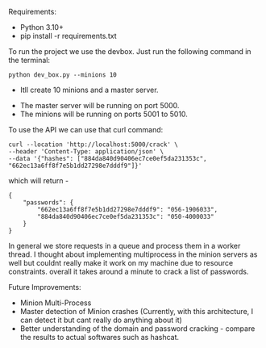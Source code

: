 Requirements:
- Python 3.10+
- pip install -r requirements.txt

To run the project we use the devbox. Just run the following command in the terminal:
```
python dev_box.py --minions 10
```

* Itll create 10 minions and a master server.
- The master server will be running on port 5000.
- The minions will be running on ports 5001 to 5010.

To use the API we can use that curl command:
```
curl --location 'http://localhost:5000/crack' \
--header 'Content-Type: application/json' \
--data '{"hashes": ["884da840d90406ec7ce0ef5da231353c", "662ec13a6ff8f7e5b1dd27298e7dddf9"]}'
```
which will return - 
```
{
    "passwords": {
        "662ec13a6ff8f7e5b1dd27298e7dddf9": "056-1906033",
        "884da840d90406ec7ce0ef5da231353c": "050-4000033"
    }
}
```

In general we store requests in a queue and process them in a worker thread.
I thought about implementing multiprocess in the minion servers as well but couldnt really make it work on my machine due to resource constraints.
overall it takes around a minute to crack a list of passwords.

Future Improvements:
- Minion Multi-Process
- Master detection of Minion crashes (Currently, with this architecture, I can detect it but cant really do anything about it)
- Better understanding of the domain and password cracking - compare the results to actual softwares such as hashcat.
